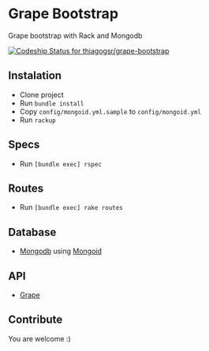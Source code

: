 # Grape Bootstrap
Grape bootstrap with Rack and Mongodb

[![Codeship Status for thiagogsr/grape-bootstrap](https://codeship.com/projects/010c44b0-ea02-0132-44e0-4602e60b2e9f/status?branch=master)](https://codeship.com/projects/83031)

## Instalation

* Clone project
* Run `bundle install`
* Copy `config/mongoid.yml.sample` to `config/mongoid.yml`
* Run `rackup`

## Specs

* Run `[bundle exec] rspec`

## Routes

* Run `[bundle exec] rake routes`

## Database

* [Mongodb](https://www.mongodb.org/) using [Mongoid](http://mongoid.org/)

## API

* [Grape](https://github.com/intridea/grape)

## Contribute

You are welcome :)